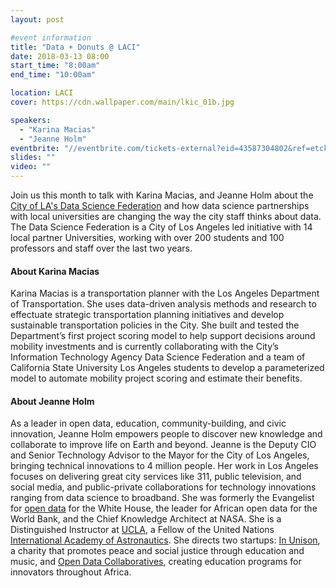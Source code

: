 ```yaml
---
layout: post

#event information
title: "Data + Donuts @ LACI"
date: 2018-03-13 08:00
start_time: "8:00am"
end_time: "10:00am"

location: LACI
cover: https://cdn.wallpaper.com/main/lkic_01b.jpg

speakers:
  - "Karina Macias"
  - "Jeanne Holm"
eventbrite: "//eventbrite.com/tickets-external?eid=43587304802&ref=etckt"
slides: ""
video: ""
---
```


Join us this month to talk with Karina Macias, and Jeanne Holm about the [City of LA's Data Science Federation](http://dsf.lacity.org/) and how data science partnerships with local universities are changing the way the city staff thinks about data. The Data Science Federation is a City of Los Angeles led initiative with 14 local partner Universities, working with over 200 students and 100 professors and staff over the last two years.

#### About Karina Macias

Karina Macias is a transportation planner with the Los Angeles Department of Transportation. She uses data-driven analysis methods and research to effectuate strategic transportation planning initiatives and develop sustainable transportation policies in the City. She built and tested the Department’s first project scoring model to help support decisions around mobility investments and is currently collaborating with the City’s Information Technology Agency Data Science Federation and a team of California State University Los Angeles students to develop a parameterized model to automate mobility project scoring and estimate their benefits.

#### About Jeanne Holm

As a leader in open data, education, community-building, and civic innovation, Jeanne Holm empowers people to discover new knowledge and collaborate to improve life on Earth and beyond. Jeanne is the Deputy CIO and Senior Technology Advisor to the Mayor for the City of Los Angeles, bringing technical innovations to 4 million people. Her work in Los Angeles focuses on delivering great city services like 311, public television, and social media, and public-private collaborations for technology innovations ranging from data science to broadband. She was formerly the Evangelist for [open data](https://data.gov) for the White House, the leader for African open data for the World Bank, and the Chief Knowledge Architect at NASA. She is a Distinguished Instructor at [UCLA](http://dev.1000lessons.com/lessons/31/sharing-knowledge-catalyst-change), a Fellow of the United Nations [International Academy of Astronautics](http://iaaweb.org/). She directs two startups: [In Unison](https://inunison.org/), a charity that promotes peace and social justice through education and music, and [Open Data Collaboratives](http://africaopendata.net/), creating education programs for innovators throughout Africa.
